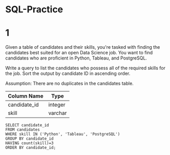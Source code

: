 # SQL-Practice

# 1
Given a table of candidates and their skills, you're tasked with finding the candidates best suited for an open Data Science job. You want to find candidates who are proficient in Python, Tableau, and PostgreSQL.

Write a query to list the candidates who possess all of the required skills for the job. Sort the output by candidate ID in ascending order.

Assumption: There are no duplicates in the candidates table.

| Column Name | Type |
| ----------- | ----------- |
| candidate_id | integer |
| skill | varchar |

```
SELECT candidate_id 
FROM candidates 
WHERE skill IN ('Python', 'Tableau', 'PostgreSQL')
GROUP BY candidate_id 
HAVING count(skill)=3
ORDER BY candidate_id;

```
